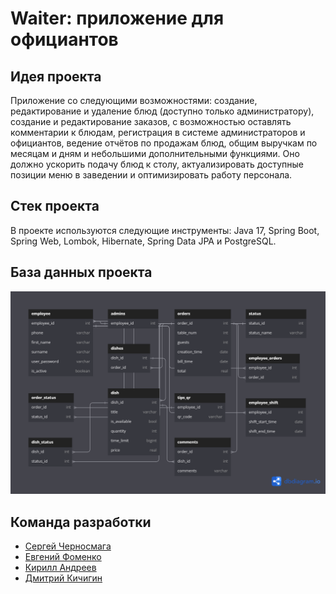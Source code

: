 # Waiter: приложение для официантов

## Идея проекта
Приложение со следующими возможностями: создание, редактирование и удаление блюд (доступно только администратору), создание и редактирование заказов, с возможностью оставлять комментарии к блюдам, регистрация в системе администраторов и официантов, ведение отчётов по продажам блюд, общим выручкам по месяцам и дням и небольшими дополнительными функциями. Оно должно ускорить подачу блюд к столу, актуализировать доступные позиции меню в заведении и оптимизировать работу персонала.

## Стек проекта
В проекте используются следующие инструменты: Java 17, Spring Boot, Spring Web, Lombok, Hibernate, Spring Data JPA и PostgreSQL.

## База данных проекта
![](https://github.com/Chernosmaga/java-waiter/blob/main/java-waiter.png)

## Команда разработки
* [Сергей Черносмага](https://github.com/Chernosmaga)
* [Евгений Фоменко](https://github.com/EvgeniyFomenko)
* [Кирилл Андреев](https://github.com/Elite-tea)
* [Дмитрий Кичигин](https://github.com/Buriyone)
